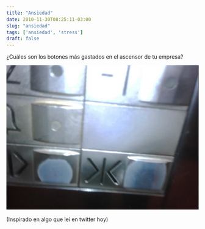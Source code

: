 ```yaml
---
title: "Ansiedad"
date: 2010-11-30T08:25:11-03:00
slug: "ansiedad"
tags: ['ansiedad', 'stress']
draft: false
---
```

 
¿Cuáles son los botones más gastados en el ascensor de tu empresa?

![](IMG00131-20101125-0928.jpg)

(Inspirado en algo que leí en twitter hoy)
